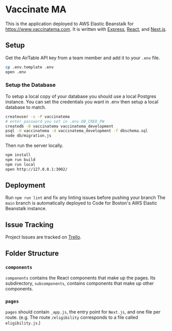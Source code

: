# Vaccinate MA

This is the application deployed to AWS Elastic Beanstalk for https://www.vaccinatema.com. It is written with [Express](https://expressjs.com), [React](https://reactjs.org), and [Next.js](https://nextjs.org).

## Setup
Get the AirTable API key from a team member and add it to your `.env` file.

```sh
cp .env.template .env
open .env
```

### Setup the Database
To setup a local copy of your database you should use a local Postgres instance.
You can set the credentials you want in .env then setup a local database to match.

```sh
createuser -s -P vaccinatema
# enter password you set in .env DB_CRED_PW
createdb -O vaccinatema vaccinatema_development
psql -U vaccinatema -d vaccinatema_development -f dbschema.sql
node db/migration.js
```

Then run the server locally.
```sh
npm install
npm run build
npm run local
open http://127.0.0.1:3002/
```

## Deployment
Run `npm run lint` and fix any linting issues before pushing your branch
The `main` branch is automatically deployed to Code for Boston's AWS Elastic Beanstalk instance.

## Issue Tracking
Project Issues are tracked on [Trello](https://trello.com/b/BGnTPDSi/vaccinatema).

## Folder Structure
### `components`
`components` contains the React components that make up the pages. Its subdirectory, `subcomponents`, contains components that make up other components.

### `pages`
`pages` should contain `_app.js`, the entry point for `Next.js`, and one file per route. (e.g. The route `/eligibility` corresponds to a file called `eligibility.js`.) 
